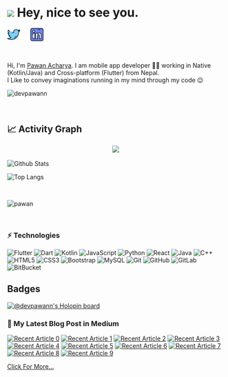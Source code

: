 <h1><img src="https://emojis.slackmojis.com/emojis/images/1531849430/4246/blob-sunglasses.gif?1531849430" width="30"/> Hey, nice to see you.</h1>

<p align="left">
<a href="https://twitter.com/Pawan__a" target="_blank"><img height="30" src="https://raw.githubusercontent.com/AbhishekMaira10/AbhishekMaira10/master/Resources/png/twitter.png?raw=true"></a>&nbsp;&nbsp;&nbsp;&nbsp;&nbsp;
<a href="https://www.linkedin.com/in/devpawann/" target="_blank"><img height="30" src="https://raw.githubusercontent.com/AbhishekMaira10/AbhishekMaira10/master/linkedin.png?raw=true"></a>&nbsp;&nbsp;&nbsp;&nbsp;&nbsp;
</p>



<br>

Hi, I'm [Pawan Acharya](https://www.acharyapawan.com.np/).
I am mobile app developer 👩‍💻 working in Native (Kotlin/Java) and Cross-platform (Flutter) from Nepal.
<br>
I Like to convey imaginations running in my mind through my code 😉
<br>
<p align="left"> <img src="https://komarev.com/ghpvc/?username=devpawann" alt="devpawann" /> </p>


<br>

## 📈 Activity Graph
<p align="center">
	<img src="https://activity-graph.herokuapp.com/graph?username=devpawann&theme=minimal"/>
</p>

![Github Stats](https://github-readme-stats.vercel.app/api?username=devpawann&&show_icons=true&title_color=ffffff&icon_color=bb2acf&text_color=daf7dc&bg_color=151515&count_private=true&include_all_commits=true&show_owner=true)

![Top Langs](https://github-readme-stats.vercel.app/api/top-langs/?username=devpawann&hide=TeX&layout=compact&show_icons=true&title_color=ffffff&icon_color=bb2acf&text_color=daf7dc&count_private=true&bg_color=151515&langs_count=20)

<br>
<p><img  src="https://github-readme-streak-stats.herokuapp.com/?user=devpawann&" alt="pawan" /></p>

<br>
<h3> ⚡ Technologies</h3>


![Flutter](https://img.shields.io/badge/-Flutter-blue?style=flat-square&logo=Flutter)
![Dart](https://img.shields.io/badge/-Dart-purple?style=flat-square&logo=Dart)
![Kotlin](https://img.shields.io/badge/-Flutter-darkred?style=flat-square&logo=Kotlin)
![JavaScript](https://img.shields.io/badge/-JavaScript-black?style=flat-square&logo=javascript)
![Python](https://img.shields.io/badge/-Python-black?style=flat-square&logo=Python)
![React](https://img.shields.io/badge/-React-black?style=flat-square&logo=react)
![Java](https://img.shields.io/badge/-java-E34A86?style=flat-square&logo=java)
![C++](https://img.shields.io/badge/-C++-00599C?style=flat-square&logo=c)
![HTML5](https://img.shields.io/badge/-HTML5-E34F26?style=flat-square&logo=html5&logoColor=white)
![CSS3](https://img.shields.io/badge/-CSS3-1572B6?style=flat-square&logo=css3)
![Bootstrap](https://img.shields.io/badge/-Bootstrap-563D7C?style=flat-square&logo=bootstrap)
![MySQL](https://img.shields.io/badge/-MySQL-black?style=flat-square&logo=mysql)
![Git](https://img.shields.io/badge/-Git-black?style=flat-square&logo=git)
![GitHub](https://img.shields.io/badge/-GitHub-181717?style=flat-square&logo=github)
![GitLab](https://img.shields.io/badge/-GitLab-FCA121?style=flat-square&logo=gitlab)
![BitBucket](https://img.shields.io/badge/-BitBucket-darkblue?style=flat-square&logo=bitbucket)

## Badges

[![@devpawann's Holopin board](https://holopin.io/api/user/board?user=devpawann)](https://holopin.io/@devpawann)


### 📝 My Latest Blog Post in Medium
<a target="_blank" href="https://github-readme-medium-recent-article.vercel.app/medium/@pawanacharya070/0"><img src="https://github-readme-medium-recent-article.vercel.app/medium/@pawanacharya070/0" alt="Recent Article 0"></a>
<a target="_blank" href="https://github-readme-medium-recent-article.vercel.app/medium/@pawanacharya070/1"><img src="https://github-readme-medium-recent-article.vercel.app/medium/@pawanacharya070/1" alt="Recent Article 1"></a>
<a target="_blank" href="https://github-readme-medium-recent-article.vercel.app/medium/@pawanacharya070/2"><img src="https://github-readme-medium-recent-article.vercel.app/medium/@pawanacharya070/2" alt="Recent Article 2"></a>
<a target="_blank" href="https://github-readme-medium-recent-article.vercel.app/medium/@pawanacharya070/3"><img src="https://github-readme-medium-recent-article.vercel.app/medium/@pawanacharya070/3" alt="Recent Article 3"></a>
<a target="_blank" href="https://github-readme-medium-recent-article.vercel.app/medium/@pawanacharya070/4"><img src="https://github-readme-medium-recent-article.vercel.app/medium/@pawanacharya070/4" alt="Recent Article 4"></a>
<a target="_blank" href="https://github-readme-medium-recent-article.vercel.app/medium/@pawanacharya070/5"><img src="https://github-readme-medium-recent-article.vercel.app/medium/@pawanacharya070/5" alt="Recent Article 5"></a>
<a target="_blank" href="https://github-readme-medium-recent-article.vercel.app/medium/@pawanacharya070/6"><img src="https://github-readme-medium-recent-article.vercel.app/medium/@pawanacharya070/6" alt="Recent Article 6"></a>
<a target="_blank" href="https://github-readme-medium-recent-article.vercel.app/medium/@pawanacharya070/7"><img src="https://github-readme-medium-recent-article.vercel.app/medium/@pawanacharya070/7" alt="Recent Article 7"></a>
<a target="_blank" href="https://github-readme-medium-recent-article.vercel.app/medium/@pawanacharya070/8"><img src="https://github-readme-medium-recent-article.vercel.app/medium/@pawanacharya070/8" alt="Recent Article 8"></a>
<a target="_blank" href="https://github-readme-medium-recent-article.vercel.app/medium/@pawanacharya070/9"><img src="https://github-readme-medium-recent-article.vercel.app/medium/@pawanacharya070/9" alt="Recent Article 9"></a>

<a target="_blank" href="https://medium.com/@pawanacharya070">Click For More...</a>



